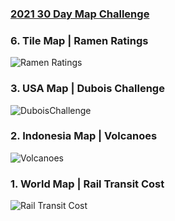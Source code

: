 ### [2021 30 Day Map Challenge](https://github.com/tjukanovt/30DayMapChallenge)


### 6. Tile Map | Ramen Ratings
![Ramen Ratings](https://github.com/inkyscope/mapscope/blob/main/2021/6_RamenRatings/RamenRatings.png)

### 3. USA Map | Dubois Challenge
![DuboisChallenge](https://github.com/inkyscope/mapscope/blob/main/2021/3_duboischallenge/relativepopulationofblacks.png)

### 2. Indonesia Map | Volcanoes
![Volcanoes](https://github.com/inkyscope/mapscope/blob/main/2021/2_volcanos/VolcanoeEruptions_Indonesia.png)

### 1. World Map | Rail Transit Cost
![Rail Transit Cost](https://github.com/inkyscope/mapscope/blob/main/2021/1_transitcost/Transitcost.png)
